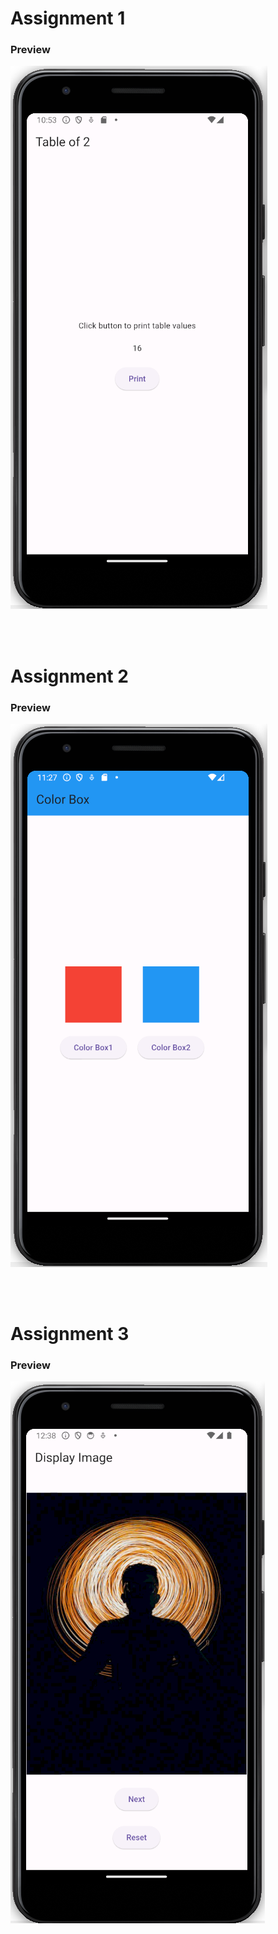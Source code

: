 # Assignment 1


### Preview
!['preview_assignment'](./preview_Assignment1.png)

<br>
<br>

# Assignment 2
### Preview

!['preview_assignment'](./preview_Assignment2.png)

<br>
<br>

# Assignment 3
### Preview

!['preview_assignment'](./preview_Assignment3.png)

<br>
<br>

